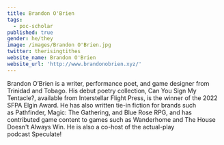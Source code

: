 ```yaml
---
title: Brandon O'Brien
tags:
  - poc-scholar
published: true
gender: he/they
image: /images/Brandon O'Brien.jpg
twitter: therisingtithes
website_name: Brandon O'Brien
website_url: 'http://www.brandonobrien.xyz/'
---
```


Brandon O’Brien is a writer, performance poet, and game designer from Trinidad and Tobago. His debut poetry collection, Can You Sign My Tentacle?, available from Interstellar Flight Press, is the winner of the 2022 SFPA Elgin Award. He has also written tie-in fiction for brands such as Pathfinder, Magic: The Gathering, and Blue Rose RPG, and has contributed game content to games such as Wanderhome and The House Doesn't Always Win. He is also a co-host of the actual-play podcast Speculate!
